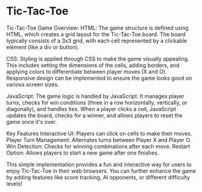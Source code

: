 # Tic-Tac-Toe
Tic-Tac-Toe Game Overview:
HTML: The game structure is defined using HTML, which creates a grid layout for the Tic-Tac-Toe board. The board typically consists of a 3x3 grid, with each cell represented by a clickable element (like a div or button).

CSS: Styling is applied through CSS to make the game visually appealing. This includes setting the dimensions of the cells, adding borders, and applying colors to differentiate between player moves (X and O). Responsive design can be implemented to ensure the game looks good on various screen sizes.

JavaScript: The game logic is handled by JavaScript. It manages player turns, checks for win conditions (three in a row horizontally, vertically, or diagonally), and handles ties. When a player clicks a cell, JavaScript updates the board, checks for a winner, and allows players to reset the game once it's over.

Key Features
Interactive UI: Players can click on cells to make their moves.
Player Turn Management: Alternates turns between Player X and Player O.
Win Detection: Checks for winning combinations after each move.
Restart Option: Allows players to start a new game after one finishes.

This simple implementation provides a fun and interactive way for users to enjoy Tic-Tac-Toe in their web browsers. You can further enhance the game by adding features like score tracking, AI opponents, or different difficulty levels!





